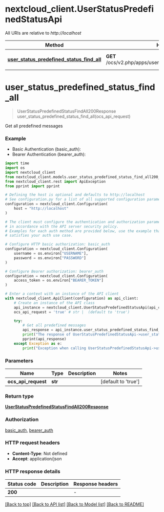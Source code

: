 # nextcloud_client.UserStatusPredefinedStatusApi

All URIs are relative to *http://localhost*

Method | HTTP request | Description
------------- | ------------- | -------------
[**user_status_predefined_status_find_all**](UserStatusPredefinedStatusApi.md#user_status_predefined_status_find_all) | **GET** /ocs/v2.php/apps/user_status/api/v1/predefined_statuses | Get all predefined messages


# **user_status_predefined_status_find_all**
> UserStatusPredefinedStatusFindAll200Response user_status_predefined_status_find_all(ocs_api_request)

Get all predefined messages

### Example

* Basic Authentication (basic_auth):
* Bearer Authentication (bearer_auth):
```python
import time
import os
import nextcloud_client
from nextcloud_client.models.user_status_predefined_status_find_all200_response import UserStatusPredefinedStatusFindAll200Response
from nextcloud_client.rest import ApiException
from pprint import pprint

# Defining the host is optional and defaults to http://localhost
# See configuration.py for a list of all supported configuration parameters.
configuration = nextcloud_client.Configuration(
    host = "http://localhost"
)

# The client must configure the authentication and authorization parameters
# in accordance with the API server security policy.
# Examples for each auth method are provided below, use the example that
# satisfies your auth use case.

# Configure HTTP basic authorization: basic_auth
configuration = nextcloud_client.Configuration(
    username = os.environ["USERNAME"],
    password = os.environ["PASSWORD"]
)

# Configure Bearer authorization: bearer_auth
configuration = nextcloud_client.Configuration(
    access_token = os.environ["BEARER_TOKEN"]
)

# Enter a context with an instance of the API client
with nextcloud_client.ApiClient(configuration) as api_client:
    # Create an instance of the API class
    api_instance = nextcloud_client.UserStatusPredefinedStatusApi(api_client)
    ocs_api_request = 'true' # str |  (default to 'true')

    try:
        # Get all predefined messages
        api_response = api_instance.user_status_predefined_status_find_all(ocs_api_request)
        print("The response of UserStatusPredefinedStatusApi->user_status_predefined_status_find_all:\n")
        pprint(api_response)
    except Exception as e:
        print("Exception when calling UserStatusPredefinedStatusApi->user_status_predefined_status_find_all: %s\n" % e)
```



### Parameters

Name | Type | Description  | Notes
------------- | ------------- | ------------- | -------------
 **ocs_api_request** | **str**|  | [default to &#39;true&#39;]

### Return type

[**UserStatusPredefinedStatusFindAll200Response**](UserStatusPredefinedStatusFindAll200Response.md)

### Authorization

[basic_auth](../README.md#basic_auth), [bearer_auth](../README.md#bearer_auth)

### HTTP request headers

 - **Content-Type**: Not defined
 - **Accept**: application/json

### HTTP response details
| Status code | Description | Response headers |
|-------------|-------------|------------------|
**200** |  |  -  |

[[Back to top]](#) [[Back to API list]](../README.md#documentation-for-api-endpoints) [[Back to Model list]](../README.md#documentation-for-models) [[Back to README]](../README.md)


